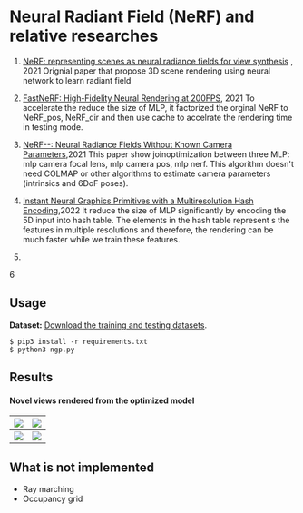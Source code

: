 # Neural Radiant Field (NeRF) and relative researches

1. [NeRF: representing scenes as neural radiance fields for view synthesis](https://arxiv.org/abs/2003.08934)
, 2021
Orignial paper that propose 3D scene rendering using neural network to learn radiant field

2. [FastNeRF: High-Fidelity Neural Rendering at 200FPS](https://openaccess.thecvf.com/content/ICCV2021/html/Garbin_FastNeRF_High-Fidelity_Neural_Rendering_at_200FPS_ICCV_2021_paper.html), 2021
To accelerate the reduce the size of MLP, it factorized the orginal NeRF to NeRF_pos, NeRF_dir and then use cache to accelrate the rendering time in testing mode.

3. [NeRF--: Neural Radiance Fields Without Known Camera Parameters](https://nerfmm.active.vision/),2021
This paper show joinoptimization between three MLP: mlp camera focal lens, mlp camera pos, mlp nerf. This algorithm doesn't need COLMAP or other algorithms to estimate camera parameters (intrinsics and 6DoF poses). 

4. [Instant Neural Graphics Primitives with a Multiresolution Hash Encoding](https://arxiv.org/abs/2201.05989),2022
It reduce the size of MLP significantly by encoding the 5D input into hash table. The elements in the hash table represent s the features in multiple resolutions and therefore, the rendering can be much faster while we train these features.

5.

6

## Usage

**Dataset:** [Download the training and testing datasets](https://drive.google.com/drive/folders/1eO7DXFhWWpauC-9LDhOimtIKxY3yRCIm?usp=sharing).

```commandline
$ pip3 install -r requirements.txt
$ python3 ngp.py
```

## Results

#### Novel views rendered from the optimized model

 ![](novel_views/img_0.png)              |  ![](novel_views/img_60.png) 
:-------------------------:|:-------------------------:
![](novel_views/img_120.png)  |  ![](novel_views/img_180.png)


## What is not implemented

- Ray marching
- Occupancy grid
